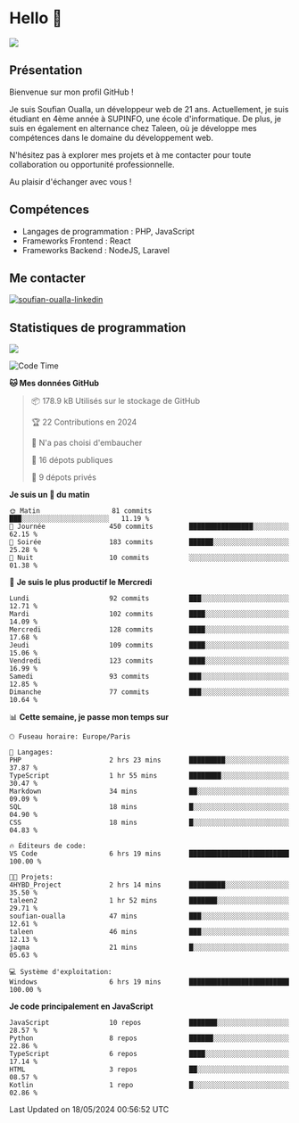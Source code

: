 # Hello 👋

![](https://komarev.com/ghpvc/?username=OSoufian&color=1a1b27)

## Présentation

Bienvenue sur mon profil GitHub !

Je suis Soufian Oualla, un développeur web de 21 ans. Actuellement, je suis étudiant en 4ème année à SUPINFO, une école d'informatique. De plus, je suis en également en alternance chez Taleen, où je développe mes compétences dans le domaine du développement web.

N'hésitez pas à explorer mes projets et à me contacter pour toute collaboration ou opportunité professionnelle.

Au plaisir d'échanger avec vous !

## Compétences

- Langages de programmation : PHP, JavaScript
- Frameworks Frontend : React
- Frameworks Backend : NodeJS, Laravel

## Me contacter

<p>
<a href="https://www.linkedin.com/in/soufian-oualla/" target="_blank"><img align="center" src="https://img.shields.io/badge/-LinkedIn-0077B5?style=for-the-badge&logo=Linkedin&logoColor=white" alt="soufian-oualla-linkedin"/></a>

## Statistiques de programmation

<a href="https://github-readme-stats.vercel.app/api/top-langs/?username=OSoufian&layout=compact">
  <img align="center" src="https://github-readme-stats.vercel.app/api/top-langs/?username=OSoufian&layout=compact"/>
</a>

<br />

<!--START_SECTION:waka-->
![Code Time](http://img.shields.io/badge/Code%20Time-6%20hrs%2031%20mins-blue)

**🐱 Mes données GitHub** 

> 📦 178.9 kB Utilisés sur le stockage de GitHub 
 > 
> 🏆 22 Contributions en 2024
 > 
> 🚫 N'a pas choisi d'embaucher
 > 
> 📜 16 dépots publiques 
 > 
> 🔑 9 dépots privés 
 > 
**Je suis un 🐤 du matin** 

```text
🌞 Matin                  81 commits          ███░░░░░░░░░░░░░░░░░░░░░░   11.19 % 
🌆 Journée                450 commits         ████████████████░░░░░░░░░   62.15 % 
🌃 Soirée                 183 commits         ██████░░░░░░░░░░░░░░░░░░░   25.28 % 
🌙 Nuit                   10 commits          ░░░░░░░░░░░░░░░░░░░░░░░░░   01.38 % 
```
📅 **Je suis le plus productif le Mercredi** 

```text
Lundi                    92 commits          ███░░░░░░░░░░░░░░░░░░░░░░   12.71 % 
Mardi                    102 commits         ████░░░░░░░░░░░░░░░░░░░░░   14.09 % 
Mercredi                 128 commits         ████░░░░░░░░░░░░░░░░░░░░░   17.68 % 
Jeudi                    109 commits         ████░░░░░░░░░░░░░░░░░░░░░   15.06 % 
Vendredi                 123 commits         ████░░░░░░░░░░░░░░░░░░░░░   16.99 % 
Samedi                   93 commits          ███░░░░░░░░░░░░░░░░░░░░░░   12.85 % 
Dimanche                 77 commits          ███░░░░░░░░░░░░░░░░░░░░░░   10.64 % 
```


📊 **Cette semaine, je passe mon temps sur** 

```text
🕑︎ Fuseau horaire: Europe/Paris

💬 Langages: 
PHP                      2 hrs 23 mins       █████████░░░░░░░░░░░░░░░░   37.87 % 
TypeScript               1 hr 55 mins        ████████░░░░░░░░░░░░░░░░░   30.47 % 
Markdown                 34 mins             ██░░░░░░░░░░░░░░░░░░░░░░░   09.09 % 
SQL                      18 mins             █░░░░░░░░░░░░░░░░░░░░░░░░   04.90 % 
CSS                      18 mins             █░░░░░░░░░░░░░░░░░░░░░░░░   04.83 % 

🔥 Éditeurs de code: 
VS Code                  6 hrs 19 mins       █████████████████████████   100.00 % 

🐱‍💻 Projets: 
4HYBD_Project            2 hrs 14 mins       █████████░░░░░░░░░░░░░░░░   35.50 % 
taleen2                  1 hr 52 mins        ███████░░░░░░░░░░░░░░░░░░   29.71 % 
soufian-oualla           47 mins             ███░░░░░░░░░░░░░░░░░░░░░░   12.61 % 
taleen                   46 mins             ███░░░░░░░░░░░░░░░░░░░░░░   12.13 % 
jaqma                    21 mins             █░░░░░░░░░░░░░░░░░░░░░░░░   05.63 % 

💻 Système d'exploitation: 
Windows                  6 hrs 19 mins       █████████████████████████   100.00 % 
```

**Je code principalement en JavaScript** 

```text
JavaScript               10 repos            ███████░░░░░░░░░░░░░░░░░░   28.57 % 
Python                   8 repos             ██████░░░░░░░░░░░░░░░░░░░   22.86 % 
TypeScript               6 repos             ████░░░░░░░░░░░░░░░░░░░░░   17.14 % 
HTML                     3 repos             ██░░░░░░░░░░░░░░░░░░░░░░░   08.57 % 
Kotlin                   1 repo              █░░░░░░░░░░░░░░░░░░░░░░░░   02.86 % 
```




 Last Updated on 18/05/2024 00:56:52 UTC
<!--END_SECTION:waka-->